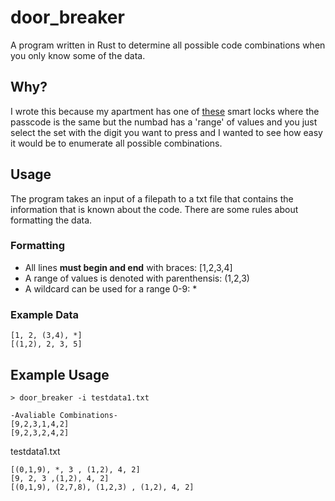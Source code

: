 # door_breaker
A program written in Rust to determine all possible code combinations when you only know some of the data.

## Why?
I wrote this because my apartment has one of [these](https://locklypro.com/duo/) smart locks where the passcode is the same but the numbad has a 'range' of values and you just select the set with the digit you want to press and I wanted to see how easy it would be to enumerate all possible combinations.

## Usage
The program takes an input of a filepath to a txt file that contains the information that is known about the code. There are some rules about formatting the data.
###  Formatting
- All lines **must begin and end** with braces: [1,2,3,4]
- A range of values is denoted with parenthensis: (1,2,3)
- A wildcard can be used for a range 0-9: *

### Example Data
```
[1, 2, (3,4), *]
[(1,2), 2, 3, 5]
```

## Example Usage 
```
> door_breaker -i testdata1.txt

-Avaliable Combinations-
[9,2,3,1,4,2]
[9,2,3,2,4,2]
```
testdata1.txt
```
[(0,1,9), *, 3 , (1,2), 4, 2]
[9, 2, 3 ,(1,2), 4, 2]
[(0,1,9), (2,7,8), (1,2,3) , (1,2), 4, 2]
```
